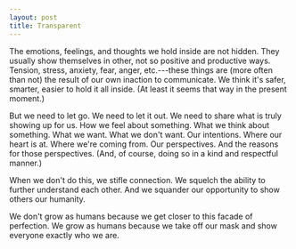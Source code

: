 ```yaml
---
layout: post
title: Transparent
---
```


The emotions, feelings, and thoughts we hold inside are not hidden. They usually show themselves in other, not so positive and productive ways. Tension, stress, anxiety, fear, anger, etc.---these things are (more often than not) the result of our own inaction to communicate. We think it's safer, smarter, easier to hold it all inside. (At least it seems that way in the present moment.)

But we need to let go. We need to let it out. We need to share what is truly showing up for us. How we feel about something. What we think about something. What we want. What we don't want. Our intentions. Where our heart is at. Where we're coming from. Our perspectives. And the reasons for those perspectives. (And, of course, doing so in a kind and respectful manner.)

When we don't do this, we stifle connection. We squelch the ability to further understand each other. And we squander our opportunity to show others our humanity.

We don't grow as humans because we get closer to this facade of perfection. We grow as humans because we take off our mask and show everyone exactly who we are.